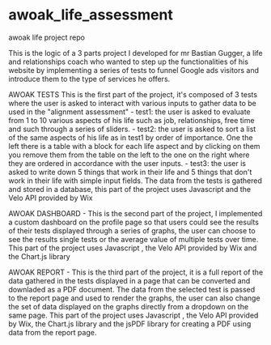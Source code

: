 # awoak_life_assessment
awoak life project repo

  This is the logic of a 3 parts project I developed for mr Bastian Gugger, a life and relationships coach who wanted to step up the functionalities of his website by implementing a series of tests to funnel Google ads visitors and introduce them to the type of services he offers.

  AWOAK TESTS
    This is the first part of the project, it's composed of 3 tests where the user is asked to interact with various inputs to gather data to be used in the "alignment assessment"
      - test1: the user is asked to evaluate from 1 to 10 various aspects of his life such as job, relationships, free time and such through a series of sliders.
      - test2: the user is asked to sort a list of the same aspects of his life as in test1 by order of importance. One the left there is a table with a block for each life aspect and by clicking on them you remove them from the table on the left to the one on the right where they are ordered in accordance with the user inputs.
      - test3: the user is asked to write down 5 things that work in their life and 5 things that don't work in their life with simple input fields.
    The data from the tests is gathered and stored in a database, this part of the project uses Javascript and the Velo API provided by Wix

  AWOAK DASHBOARD
    -  This is the second part of the project, I implemented a custom dashboard on the profile page so that users could see the results of their tests displayed through a series of graphs, the user can choose to see the results single tests or the average value of multiple tests over time.
    This part of the project uses Javascript , the Velo API provided by Wix and the Chart.js library

  AWOAK REPORT
    - This is the third part of the project, it is a full report of the data gathered in the tests displayed in a page that can be converted and downladed as a PDF document.
    The data from the selected test is passed to the report page and used to render the graphs, the user can also change the set of data displayed on the graphs directly from a dropdown on the same page.
    This part of the project uses Javascript , the Velo API provided by Wix, the Chart.js library and the jsPDF library for creating a PDF using data from the report page.
